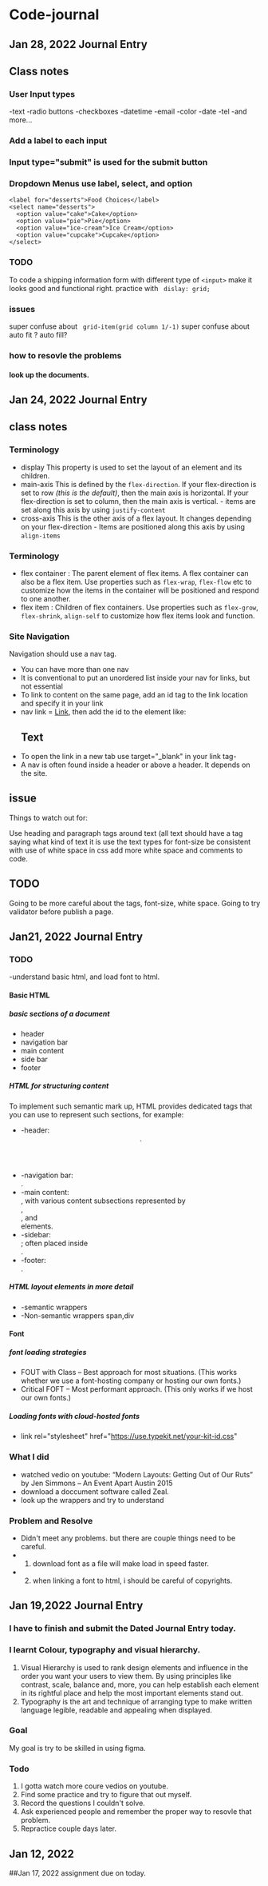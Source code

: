 # Code-journal
## Jan 28, 2022 Journal Entry
## Class notes 
### User Input types
-text
-radio buttons
-checkboxes
-datetime
-email
-color
-date
-tel
-and more...
### Add a label to each input
### Input type="submit" is used for the submit button
### Dropdown Menus use label, select, and option
```
<label for="desserts">Food Choices</label>
<select name="desserts">
  <option value="cake">Cake</option>
  <option value="pie">Pie</option>
  <option value="ice-cream">Ice Cream</option>
  <option value="cupcake">Cupcake</option>
</select> 
```
### TODO
To code a shipping information form with different type of ``` <input> ``` 
make it looks good and functional right.
practice with ``` dislay: grid;``` 
### issues
super confuse about ``` grid-item(grid column 1/-1)``` 
super confuse about  auto fit ? auto fill?
### how to resovle the problems
#### look up the documents.



## Jan 24, 2022 Journal Entry
## class notes
### Terminology
- display
This property is used to set the layout of an element and its children.
- main-axis
This is defined by the `flex-direction`. If your flex-direction is set to row _(this is the default)_, then the main axis is horizontal. If your flex-direction is set to column, then the main axis is vertical. - items are set along this axis by using `justify-content`
- cross-axis
This is the other axis of a flex layout. It changes depending on your flex-direction - Items are positioned along this axis by using `align-items`
### Terminology
- flex container
: The parent element of flex items. A flex container can also be a flex item. Use properties such as `flex-wrap`, `flex-flow` etc to customize how the items in the container will be positioned and respond to one another.
- flex item
: Children of flex containers. Use properties such as `flex-grow`, `flex-shrink`, `align-self` to customize how flex items look and function.
### Site Navigation
Navigation should use a nav tag.
- You can have more than one nav
- It is conventional to put an unordered list inside your nav for links, but not essential
- To link to content on the same page, add an id tag to the link location and specify it in your link
- nav link = <a href="#link-on-page">Link</a>, then add the id to the element like: <h2 id="link-on-page">Text</h2>
- To open the link in a new tab use target="_blank" in your link tag-
- A nav is often found inside a header or above a header. It depends on the site.
## issue 
Things to watch out for:

Use heading and paragraph tags around text (all text should have a tag saying what kind of text it is
use the text types for font-size
be consistent with use of white space in css
add more white space and comments to code.
## TODO
Going to be more careful about the tags, font-size, white space.
Going to try validator before publish a page.
## Jan21, 2022 Journal Entry
### TODO
-understand basic html, and load font to html.
#### Basic HTML
##### basic sections of a document
- header
- navigation bar
- main content
- side bar
- footer
##### HTML for structuring content
To implement such semantic mark up, HTML provides dedicated tags that you can use to represent such sections, for example:
- -header: <header>.
- -navigation bar: <nav>.
- -main content: <main>, with various content subsections represented by <article>, <section>, and <div> elements.
- -sidebar: <aside>; often placed inside <main>.
- -footer: <footer>.
##### HTML layout elements in more detail
  - -semantic wrappers
  - -Non-semantic wrappers
      span,div
  #### Font
  ##### font loading strategies
  - FOUT with Class – Best approach for most situations. (This works whether we use a font-hosting company or hosting our own fonts.)
  - Critical FOFT – Most performant approach. (This only works if we host our own fonts.)
  ##### Loading fonts with cloud-hosted fonts
  - link rel="stylesheet" href="https://use.typekit.net/your-kit-id.css"
### What I did
  - watched vedio on youtube: “Modern Layouts: Getting Out of Our Ruts” by Jen Simmons – An Event Apart Austin 2015
  - download a doccument software called Zeal. 
  - look up the wrappers and try to understand
### Problem and Resolve
  - Didn't meet any problems. but there are couple things need to be careful.
  - 1. download font as a file will make load in speed faster.
  - 2. when linking a font to html, i should be careful of copyrights.
  
## Jan 19,2022 Journal Entry

### I have to finish and submit the Dated Journal Entry today.
### I learnt Colour, typography and visual hierarchy.
1. Visual Hierarchy is used to rank design elements and influence in the order you want your users to view them. By using principles like contrast, scale, balance and, more, you can help establish each element in its rightful place and help the most important elements stand out.
2. Typography is the art and technique of arranging type to make written language legible, readable and appealing when displayed.
### Goal
My goal is try to be skilled in using figma.
### Todo
1. I gotta watch more coure vedios on youtube.
2. Find some practice and try to figure that out myself. 
3. Record the questions I couldn't solve.
4. Ask experienced people and remember the proper way to resovle that problem.
5. Repractice couple days later.

## Jan 12, 2022

##Jan 17, 2022
assignment due on today.
